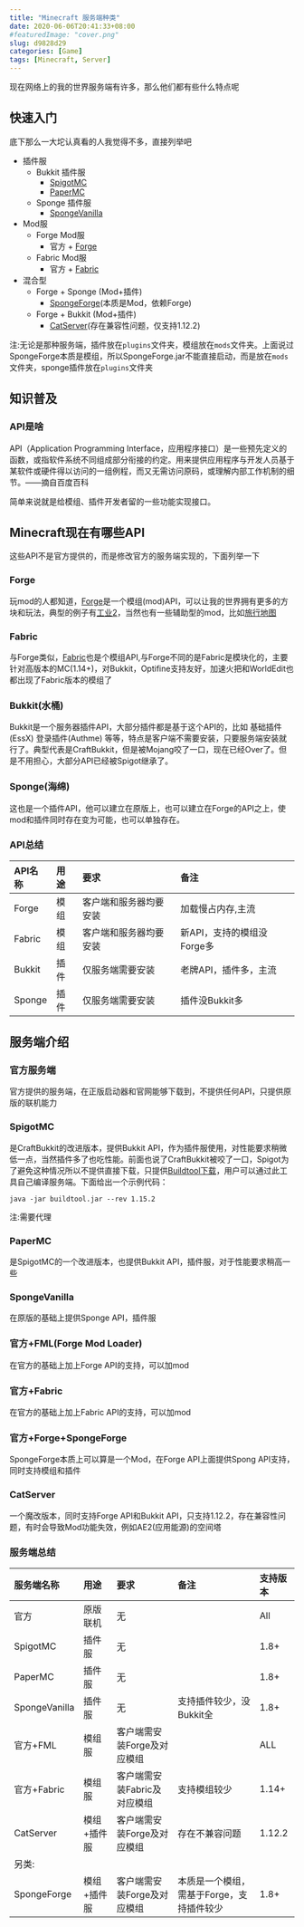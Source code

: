 ```yaml
---
title: "Minecraft 服务端种类"
date: 2020-06-06T20:41:33+08:00
#featuredImage: "cover.png"
slug: d9828d29
categories: [Game]
tags: [Minecraft, Server]
---
```


现在网络上的我的世界服务端有许多，那么他们都有些什么特点呢

<!--more-->

## 快速入门

底下那么一大坨认真看的人我觉得不多，直接列举吧

+ 插件服
  + Bukkit 插件服
    + [SpigotMC](https://www.spigotmc.org/)
    + [PaperMC](https://papermc.io/)
  + Sponge 插件服
    + [SpongeVanilla](https://www.spongepowered.org/)
+ Mod服
  + Forge Mod服
    + 官方 + [Forge](https://files.minecraftforge.net/)
  + Fabric Mod服
    + 官方 + [Fabric](https://fabricmc.net/)
+ 混合型
  + Forge + Sponge (Mod+插件)
    + [SpongeForge](https://www.spongepowered.org/)(本质是Mod，依赖Forge)
  + Forge + Bukkit (Mod+插件)
    + [CatServer](http://catserver.moe/)(存在兼容性问题，仅支持1.12.2)

注:无论是那种服务端，插件放在`plugins`文件夹，模组放在`mods`文件夹。上面说过SpongeForge本质是模组，所以SpongeForge.jar不能直接启动，而是放在`mods`文件夹，sponge插件放在`plugins`文件夹

## 知识普及

### API是啥

API（Application Programming Interface，应用程序接口）是一些预先定义的函数，或指软件系统不同组成部分衔接的约定。用来提供应用程序与开发人员基于某软件或硬件得以访问的一组例程，而又无需访问原码，或理解内部工作机制的细节。——摘自百度百科

简单来说就是给模组、插件开发者留的一些功能实现接口。

## Minecraft现在有哪些API

这些API不是官方提供的，而是修改官方的服务端实现的，下面列举一下

### Forge

玩mod的人都知道，[Forge](https://files.minecraftforge.net/)是一个模组(mod)API，可以让我的世界拥有更多的方块和玩法，典型的例子有[工业2](https://www.industrial-craft.net/)，当然也有一些辅助型的mod，比如[旅行地图](https://journeymap.info/Home)

### Fabric

与Forge类似，[Fabric](https://fabricmc.net/)也是个模组API,与Forge不同的是Fabric是模块化的，主要针对高版本的MC(1.14+)，对Bukkit，Optifine支持友好，加速火把和WorldEdit也都出现了Fabric版本的模组了

### Bukkit(水桶)

Bukkit是一个服务器插件API，大部分插件都是基于这个API的，比如 基础插件(EssX) 登录插件(Authme) 等等，特点是客户端不需要安装，只要服务端安装就行了。典型代表是CraftBukkit，但是被Mojang咬了一口，现在已经Over了。但是不用担心，大部分API已经被Spigot继承了。

### Sponge(海绵)

这也是一个插件API，他可以建立在原版上，也可以建立在Forge的API之上，使mod和插件同时存在变为可能，也可以单独存在。

### API总结

|API名称|用途|要求|备注|
|:-|:-|:-|:-|
|Forge|模组|客户端和服务器均要安装|加载慢占内存,主流|
|Fabric|模组|客户端和服务器均要安装|新API，支持的模组没Forge多|
|Bukkit|插件|仅服务端需要安装|老牌API，插件多，主流|
|Sponge|插件|仅服务端需要安装|插件没Bukkit多|

## 服务端介绍

### 官方服务端

官方提供的服务端，在正版启动器和官网能够下载到，不提供任何API，只提供原版的联机能力

### SpigotMC

是CraftBukkit的改进版本，提供Bukkit API，作为插件服使用，对性能要求稍微低一点，当然插件多了也吃性能。前面也说了CraftBukkit被咬了一口，Spigot为了避免这种情况所以不提供直接下载，只提供[Buildtool下载](https://hub.spigotmc.org/jenkins/job/BuildTools/)，用户可以通过此工具自己编译服务端。下面给出一个示例代码：

```shell
java -jar buildtool.jar --rev 1.15.2
```

注:需要代理

### PaperMC

是SpigotMC的一个改进版本，也提供Bukkit API，插件服，对于性能要求稍高一些

### SpongeVanilla

在原版的基础上提供Sponge API，插件服

### 官方+FML(Forge Mod Loader)

在官方的基础上加上Forge API的支持，可以加mod

### 官方+Fabric

在官方的基础上加上Fabric API的支持，可以加mod

### 官方+Forge+SpongeForge

SpongeForge本质上可以算是一个Mod，在Forge API上面提供Spong API支持，同时支持模组和插件

### CatServer

一个魔改版本，同时支持Forge API和Bukkit API，只支持1.12.2，存在兼容性问题，有时会导致Mod功能失效，例如AE2(应用能源)的空间塔

### 服务端总结

|服务端名称|用途|要求|备注|支持版本|
|:-|:-|:-|:-|:-|
|官方|原版联机|无||All|
|SpigotMC|插件服|无||1.8+|
|PaperMC|插件服|无||1.8+|
|SpongeVanilla|插件服|无|支持插件较少，没Bukkit全|1.8+|
|官方+FML|模组服|客户端需安装Forge及对应模组||ALL|
|官方+Fabric|模组服|客户端需安装Fabric及对应模组|支持模组较少|1.14+|
|CatServer|模组+插件服|客户端需安装Forge及对应模组|存在不兼容问题|1.12.2|
|另类:||||
|SpongeForge|模组+插件服|客户端需安装Forge及对应模组|本质是一个模组，需基于Forge，支持插件较少|1.8+|
